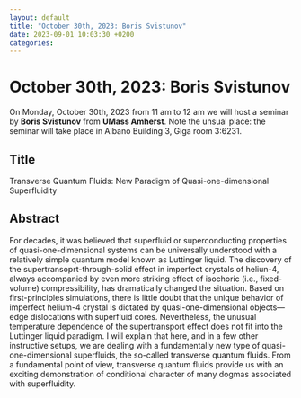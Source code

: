 ```yaml
---
layout: default
title: "October 30th, 2023: Boris Svistunov"
date: 2023-09-01 10:03:30 +0200
categories:
---
```


# October 30th, 2023: Boris Svistunov

On Monday, October 30th, 2023 from 11 am to 12 am we will host a seminar by **Boris Svistunov** from **UMass Amherst**. Note the unsual place: the seminar will take place in Albano Building 3, Giga room 3:6231.

## Title

Transverse Quantum Fluids: New Paradigm of Quasi-one-dimensional Superfluidity

## Abstract 

For decades, it was believed that superfluid or superconducting properties of quasi-one-dimensional systems can be universally understood with a relatively simple quantum model known as Luttinger liquid. The discovery of the supertransoprt-through-solid effect in imperfect crystals of heliun-4, always accompanied by even more striking effect of isochoric (i.e., fixed-volume) compressibility, has dramatically changed the situation. Based on first-principles simulations, there is little doubt that the unique behavior of imperfect helium-4 crystal is dictated by quasi-one-dimensional objects—edge dislocations with superfluid cores. Nevertheless, the unusual temperature dependence of the supertransport effect does not fit into the Luttinger liquid paradigm. I will explain that here, and in a few other instructive setups, we are dealing with a fundamentally new type of quasi-one-dimensional superfluids, the so-called transverse quantum fluids. From a fundamental point of view, transverse quantum fluids provide us with an exciting demonstration of conditional character of many dogmas associated with superfluidity.







